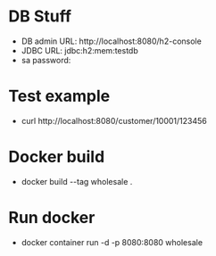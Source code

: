# DB Stuff

* DB admin URL: http://localhost:8080/h2-console
* JDBC URL: jdbc:h2:mem:testdb
* sa password: <none>
  
# Test example

* curl http://localhost:8080/customer/10001/123456

# Docker build

* docker build --tag wholesale .

# Run docker

* docker container run -d -p 8080:8080 wholesale

